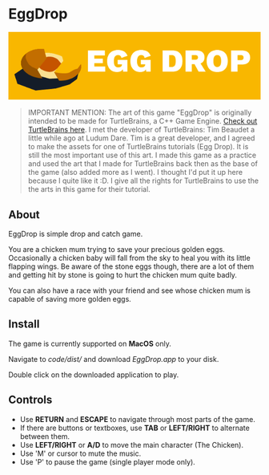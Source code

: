 # EggDrop

![](https://raw.githubusercontent.com/mokuki082/EggDrop/master/logo.png)

> IMPORTANT MENTION: The art of this game "EggDrop" is originally intended to be made for TurtleBrains, a C++ Game Engine. [Check out TurtleBrains here](https://www.timbeaudet.com/). I met the developer of TurtleBrains: Tim Beaudet a little while ago at Ludum Dare. Tim is a great developer, and I agreed to make the assets for one of TurtleBrains tutorials (Egg Drop). It is still the most important use of this art. I made this game as a practice and used the art that I made for TurtleBrains back then as the base of the game (also added more as I went). I thought I'd put it up here because I quite like it :D. I give all the rights for TurtleBrains to use the the arts in this game for their tutorial.

## About

EggDrop is simple drop and catch game.

You are a chicken mum trying to save your precious golden eggs. Occasionally a chicken baby will fall from the sky to heal you with its little flapping wings. Be aware of the stone eggs though, there are a lot of them and getting hit by stone is going to hurt the chicken mum quite badly.

You can also have a race with your friend and see whose chicken mum is capable of saving more golden eggs.


## Install

The game is currently supported on __MacOS__ only.

Navigate to _code/dist/_ and download _EggDrop.app_ to your disk. 

Double click on the downloaded application to play.


## Controls

* Use **RETURN** and **ESCAPE** to navigate through most parts of the game.
* If there are buttons or textboxes, use **TAB** or **LEFT/RIGHT** to alternate between them.
* Use **LEFT/RIGHT** or **A/D** to move the main character (The Chicken).
* Use 'M' or cursor to mute the music.
* Use 'P' to pause the game (single player mode only).

